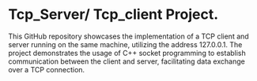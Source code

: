 # Tcp_Server/ Tcp_client Project.

This GitHub repository showcases the implementation of a TCP client and server running on the same machine, 
utilizing the address 127.0.0.1. 
The project demonstrates the usage of C++ socket programming to establish communication between the client and server, facilitating data exchange over a TCP connection.

